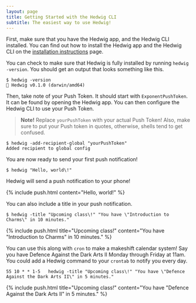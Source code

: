 ```yaml
---
layout: page
title: Getting Started with the Hedwig CLI
subtitle: The easiest way to use Hedwig!
---
```


First, make sure that you have the Hedwig app, and the Hedwig CLI installed. You can find out how to install the Hedwig app and the Hedwig CLI on the [installation instructions](../installation.html) page.

You can check to make sure that Hedwig is fully installed by running `hedwig -version`. You should get an output that looks something like this.

```shell
$ hedwig -version
🦉 Hedwig v0.1.0 (darwin/amd64)
```

Then, take note of your Push Token. It should start with `ExponentPushToken`. It can be found by opening the Hedwig app. You can then configure the Hedwig CLI to use your Push Token.

> **Note!** Replace `yourPushToken` with your actual Push Token! Also, make sure to put your Push token in quotes, otherwise, shells tend to get confused.

```shell
$ hedwig -add-recipient-global "yourPushToken"
Added recipient to global config
```

You are now ready to send your first push notification!
```shell
$ hedwig "Hello, world\!"
```

Hedwig will send a push notification to your phone!

{% include push.html content="Hello, world!" %}

You can also include a title in your push notification.
```shell
$ hedwig -title "Upcoming class\!" "You have \"Introduction to Charms\" in 10 minutes."
```
{% include push.html title="Upcoming class!" content="You have \"Introduction to Charms\" in 10 minutes." %}

You can use this along with `cron` to make a makeshift calendar system! Say you have Defence Against the Dark Arts II Monday through Friday at 11am. You could add a Hedwig command to your `crontab` to notify you every day.

```cron
55 10 * * 1-5	hedwig -title "Upcoming class\!" "You have \"Defence Against the Dark Arts II\" in 5 minutes."
```

{% include push.html title="Upcoming class!" content="You have \"Defence Against the Dark Arts II\" in 5 minutes." %}